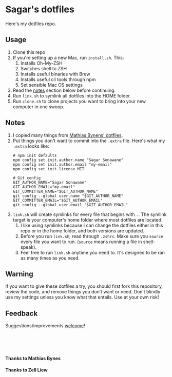 # Sagar's dotfiles

Here's my dotfiles repo.

## Usage

1. Clone this repo
2. If you're setting up a new Mac, run `install.sh`. This:
	1. Installs Oh-My-ZSH
	2. Switches shell to ZSH
	3. Installs useful binaries with Brew
	4. Installs useful cli tools through npm
	5. Set sensible Mac OS settings
3. Read the [notes](#notes) section below before continuing.
4. Run `link.sh` to symlink all dotfiles into the HOME folder.
5. Run `clone.sh` to clone projects you want to bring into your new computer in one swoop.

## Notes

1. I copied many things from [Mathias Bynens' dotfiles](https://github.com/mathiasbynens/dotfiles).
2. Put things you don't want to commit into the `.extra` file. Here's what my `.extra` looks like:
	```
	# npm init defaults
	npm config set init.author.name "Sagar Sonawane"
	npm config set init.author.email "my-email"
	npm config set init.license MIT

	# Git config
	GIT_AUTHOR_NAME="Sagar Sonawane"
	GIT_AUTHOR_EMAIL="my-email"
	GIT_COMMITTER_NAME="$GIT_AUTHOR_NAME"
	git config --global user.name "$GIT_AUTHOR_NAME"
	GIT_COMMITTER_EMAIL="$GIT_AUTHOR_EMAIL"
	git config --global user.email "$GIT_AUTHOR_EMAIL"
	```
3. `link.sh` will create symlinks for every file that begins with `.`. The symlink target is your computer's home folder where most dotfiles are located.
	1. I like using symlinks because I can change the dotfiles either in this repo or in the home folder, and both versions are updated.
	2. Before you run `link.sh`, read through `.zshrc`. Make sure you `source` every file you want to run. (`source` means running a file in shell-speak).
	3. Feel free to run `link.sh` anytime you need to. It's designed to be ran as many times as you need.

## Warning

If you want to give these dotfiles a try, you should first fork this repository, review the code, and remove things you don’t want or need. Don’t blindly use my settings unless you know what that entails. Use at your own risk!

## Feedback

Suggestions/improvements
[welcome](https://github.com/sagar-r-sonawane/dotfiles/issues)!

<br />
<br />
<br />

#### Thanks to Mathias Bynes 
#### Thanks to Zell Liew
